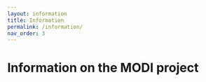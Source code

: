 ```yaml
---
layout: information
title: Information
permalink: /information/
nav_order: 3
---
```


# Information on the MODI project